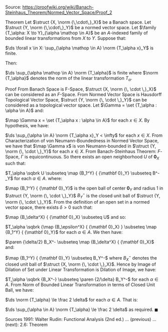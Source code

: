 # 

Source: https://proofwiki.org/wiki/Banach-Steinhaus_Theorem/Normed_Vector_Space/Proof_2

Theorem
Let $\struct {X, \norm {\,\cdot\,}_X}$ be a Banach space.
Let $\struct {Y, \norm {\,\cdot\,}_Y}$ be a normed vector space.
Let $\family {T_\alpha: X \to Y}_{\alpha \mathop \in A}$ be an $A$-indexed family of bounded linear transformations from $X$ to $Y$.
Suppose that:

$\ds \forall x \in X: \sup_{\alpha \mathop \in A} \norm {T_\alpha x}_Y$ is finite.

Then:

$\ds \sup_{\alpha \mathop \in A} \norm {T_\alpha}$ is finite
where $\norm {T_\alpha}$ denotes the norm of the linear transformation $T_\alpha$.


Proof
From Banach Space is F-Space, $\struct {X, \norm {\, \cdot \,}_X}$ can be considered as an $F$-Space.
From Normed Vector Space is Hausdorff Topological Vector Space, $\struct {Y, \norm {\, \cdot \,}_Y}$ can be considered as a topological vector space.
Let $\Gamma = \set {T_\alpha : \alpha \in A}$ and:

$\map \Gamma x = \set {T_\alpha x : \alpha \in A}$
for each $x \in X$. 
By hypothesis, we have:

$\ds \sup_{\alpha \in A} \norm {T_\alpha x}_Y < \infty$ for each $x \in X$.
From Characterization of von Neumann-Boundedness in Normed Vector Space, we have that $\map \Gamma x$ is von Neumann-bounded in $\struct {Y, \norm {\, \cdot \,}_Y}$ for each $x \in X$. 
From Banach-Steinhaus Theorem: $F$-Space, $\Gamma$ is equicontinuous. 
So there exists an open neighborhood $U$ of ${\mathbf 0}_X$ such that:

$T_\alpha \sqbrk U \subseteq \map {B_1^Y} { {\mathbf 0}_Y} \subseteq B^-_Y$ for each $\alpha \in A$.
where:

$\map {B_1^Y} { {\mathbf 0}_Y}$ is the open ball of center ${\mathbf 0}_Y$ and radius $1$ in $\struct {Y, \norm {\, \cdot \,}_Y}$
$B_Y^-$ is the closed unit ball of $\struct {Y, \norm {\, \cdot \,}_Y}$.
From the definition of an open set in a normed vector space, there exists $\delta > 0$ such that:

$\map {B_\delta^X} { {\mathbf 0}_X} \subseteq U$
and so:

$T_\alpha \sqbrk {\map {B_\epsilon^X} { {\mathbf 0}_X} } \subseteq \map {B_1^Y} { {\mathbf 0}_Y}$ for each $\alpha \in A$.
We then have:

$\paren {\delta/2} B_X^- \subseteq \map {B_\delta^X} { {\mathbf 0}_X}$
and:

$\map {B_1^Y} { {\mathbf 0}_Y} \subseteq B_Y^-$
where $B_X^-$ denotes the closed unit ball of $\struct {X, \norm {\, \cdot \,}_X}$. 
Hence by Image of Dilation of Set under Linear Transformation is Dilation of Image, we have: 

$T_\alpha \sqbrk {B_X^-} \subseteq \paren {2/\delta} B_Y^-$ for each $\alpha \in A$.
From Norm of Bounded Linear Transformation in terms of Closed Unit Ball, we have:

$\ds \norm {T_\alpha} \le \frac 2 \delta$ for each $\alpha \in A$.
That is:

$\ds \sup_{\alpha \in A} \norm {T_\alpha} \le \frac 2 \delta$
as required.
$\blacksquare$


Sources
1991: Walter Rudin: Functional Analysis (2nd ed.) ... (previous) ... (next): $2.6$: Theorem




